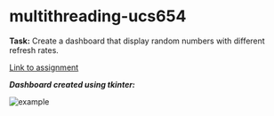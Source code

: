 # multithreading-ucs654
**Task:** Create a dashboard that display random numbers with different refresh rates.

<u>[Link to assignment](https://github.com/psrana/Multi-Threading-Using-Python)</u>

***Dashboard created using tkinter:***

![example](https://user-images.githubusercontent.com/71973975/233030059-8ff14c46-2d5c-45b8-bb9a-9da6cd65834b.gif)
